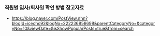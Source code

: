 ### 직원별 입사/퇴사일 확인 방법 참고자료

- https://blog.naver.com/PostView.nhn?blogId=icecho93&logNo=222236858698&parentCategoryNo=&categoryNo=10&viewDate=&isShowPopularPosts=true&from=search